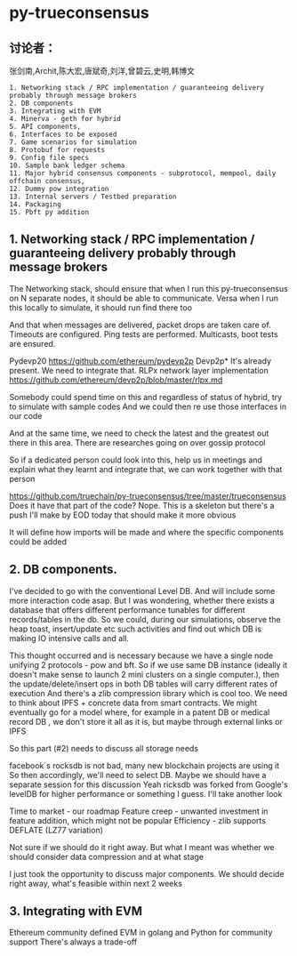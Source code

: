 # py-trueconsensus
## 讨论者：
张剑南,Archit,陈大宏,唐斌奇,刘洋,曾碧云,史明,韩博文 

```
1. Networking stack / RPC implementation / guaranteeing delivery probably through message brokers
2. DB components
3. Integrating with EVM
4. Minerva - geth for hybrid
5. API components, 
6. Interfaces to be exposed 
7. Game scenarios for simulation
8. Protobuf for requests 
9. Config file specs
10. Sample bank ledger schema 
11. Major hybrid consensus components - subprotocol, mempool, daily offchain consensus, 
12. Dummy pow integration
13. Internal servers / Testbed preparation
14. Packaging 
15. Pbft py addition
```


## 1. Networking stack / RPC implementation / guaranteeing delivery probably through message brokers

The Networking stack, should ensure that when I run this py-trueconsensus on N separate nodes, it should be able to communicate. Versa when I run this locally to simulate, it should run find there too

And that when messages are delivered, packet drops are taken care of. Timeouts are configured. Ping tests are performed. Multicasts, boot tests are ensured.

Pydevp20 https://github.com/ethereum/pydevp2p
Devp2p*
It's already present. We need to integrate that. 
RLPx network layer implementation https://github.com/ethereum/devp2p/blob/master/rlpx.md

Somebody could spend time on this and regardless of status of hybrid, try to simulate with sample codes 
And we could then re use those interfaces in our code

And at the same time, we need to check the latest and the greatest out there in this area. There are researches going on over gossip protocol

So if a dedicated person could look into this, help us in meetings and explain what they learnt and integrate that, we can work together with that person

https://github.com/truechain/py-trueconsensus/tree/master/trueconsensus Does it have that part of the code?
Nope. This is a skeleton but there's a push I'll make by EOD today that should make it more obvious

It will define how imports will be made and where the specific components could be added

## 2. DB components. 
I've decided to go with the conventional Level DB. And will include some more interaction code asap. But I was wondering, whether there exists a database that offers different performance tunables for different records/tables in the db. So we could, during our simulations, observe the heap toast, insert/update etc such activities and find out which DB is making IO intensive calls and all. 

This thought occurred and is necessary because we have a single node unifying 2 protocols - pow and bft. So if we use same DB instance (ideally it doesn't make sense to launch 2 mini clusters on a single computer.), then the update/delete/insert ops in both DB tables will carry different rates of execution
And there's a zlib compression library which is cool too. We need to think about IPFS + concrete data from smart contracts. We might eventually go for a model where, for example in a patent DB or medical record DB , we don't store it all as it is, but maybe through external links or IPFS

So this part (#2) needs to discuss all storage needs

facebook`s rocksdb is not bad, many new blockchain projects are using it
So then accordingly, we'll need to select DB. Maybe we should have a separate session for this discussion
Yeah ricksdb was forked from Google's levelDB for higher performance or something I guess. I'll take another look

Time to market - our roadmap
Feature creep - unwanted investment in feature addition, which might not be popular
Efficiency - zlib supports DEFLATE (LZ77 variation)

Not sure if we should do it right away. But what I meant was whether we should consider data compression and at what stage

I just took the opportunity to discuss major components. We should decide right away, what's feasible within next 2 weeks

## 3. Integrating with EVM
Ethereum community defined EVM in golang and Python for community support
There's always a trade-off